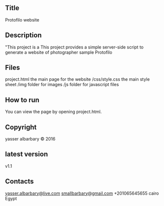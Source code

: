 Title 
-------------
Protofilo website

Description
-----------

"This project is a   This project provides a simple server-side script to generate a website of photographer sample Protofilo

Files
-----
project.html the main page for the website
/css/style.css the main style sheet
/img folder for images
/js folder for javascript files

How to run
-----------
You can view the page by opening project.html.

Copyright 
---------
yasser albarbary © 2016

latest version
--------------
v1.1

Contacts
--------
yasser.albarbary@live.com
smallbarbary@gmail.com
+201065645655
cairo Egypt
